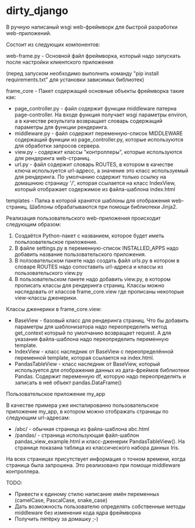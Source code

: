 # dirty_django
В ручную написаный wsgi web-фреймворк для быстрой разработки web-приложений.

Состоит из следующих компонентов:

web-frame.py - Основной файл фреймворка, который надо запускать после настройки клиентского приложения

(перед запуском необходимо выполнить команду "pip install requirements.txt" для установки зависимых библиотек)

frame_core - Пакет содержащий основные объекты фреймворка такие как:
- page_controller.py - файл содержит функции middleware патерна page-controller. На входе функция получает wsgi параметры environ, а в качестве результата возвращает словарь содержащий параметры для функции рендеринга.
- middleware.py - файл содержит переменную-список MIDDLEWARE содержащий функции из page_controller.py, которые используются для обработки запросов сервера.
- view.py - содержит классы "контроллеры", которые используются для рендеринга web-страниц.
- url.py - файл содержит словарь ROUTES, в котором в качестве ключа используется url-адресс, а значение это класс используемый для рендеринга. По умолчанию содержит только ссылку на домашнюю страницу '/', которая ссылается на класс IndexView, который отображает содержимое из файла-шаблона index.html

templates - Папка в которой хранятся шаблоны для отображения web-страниц. Шаблоны обрабатываются при помощи библиотеки Jinja2.

Реализация пользовательского web-приложения происходит следующим образом:
1) Создаётся Python-пакет с названием, которое будет иметь польлзовательское приложение.
2) В файле settings.py в переменную-список INSTALLED_APPS надо добавить название пользовательского приложения.
3) В ползовательском пакете надо создать файл urls.py в котором в словаре ROUTES надо сопоставить url-адреса и классы из пользовательского view.py
4) В пользовательском пакете надо добавить view.py, в котором прописать классы для рендеринга страниц. Классы можно наследовать от классов frame_core.view где прописаны некоторые view-классы дженерики.

Классы дженерики в frame_core.view:
- BaseView - базовый класс для рендеринга страниц. Что бы добавить параметры для шаблонизатора надо переопределить метод get_context который по умолчанию возвращает request. А для указания файла-шаблона надо переопределить переменную template.
- IndexView - класс наследник от BaseView с переопределённой переменной template, которая ссылается на index.html.
- PandasTableView - класс наследник от BaseView, который используется для отображения данных из дата-фреймов библиотеки Pandas. Содержит переменную df, которую надо переопределить и записать в неё объект pandas.DataFrame()

Пользовательское приложение my_app

В качестве примера уже инсталированно пользовательское приложение my_app, в котором можно отображать страницы по следующим url-адресам:
- /abc/ - обычная страница из файла-шаблона abc.html
- /pandas/ - страница использующая файл-шаблон pandas_view_example.html и класс-дженерик PandasTableView(). На странице показана таблица из классического набора данных Iris.

На всех страницах присутствует информация о точном времени, когда страница была запрошена. Это реализовано при помощи middleware контроллера.

TODO:
- Привести к единому стилю написание имён переменных (camelCase, PascalCase, snake_case)
- Дать возможность пользователю определять собственные методы middleware без изменения кода ядра фреймворка
- Получить пятёрку за домашку ;-)
